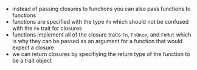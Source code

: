 -  instead of passing closures to functions you can also pass functions to functions
-  functions are specified with the type `fn` which should not be confused with the `Fn` trait for closures
-  functions implement all of the closure traits `Fn`, `FnOnce`, and `FnMut` which is why they can be passed as an argument for a function that would expect a closure
-  we can return closures by specifiying the return type of the function to be a trait object
